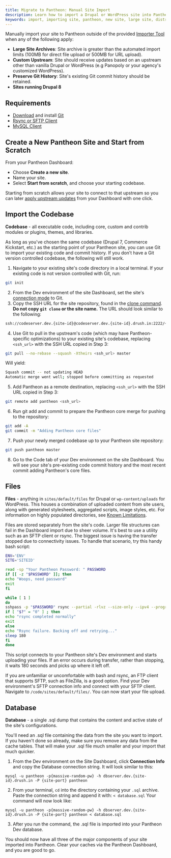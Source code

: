 ```yaml
---
title: Migrate to Pantheon: Manual Site Import
description: Learn how to import a Drupal or WordPress site into Pantheon outside of the Importer Tool.
keywords: import, importing site, pantheon, new site, large site, distro, upstream, git history
---
```


Manually import your site to Pantheon outside of the provided [Importer Tool](/docs/articles/sites/migrate/#plan-the-import) when any of the following apply:

* **Large Site Archives**: Site archive is greater than the automated import limits (100MB for direct file upload or 500MB for URL upload).
* **Custom Upstream**: Site should receive updates based on an upstream other than vanilla Drupal or WordPress (e.g Panopoly or your agency's customized WordPress).
* **Preserve Git History**: Site's existing Git commit history should be retained.
* **Sites running Drupal 8**

## Requirements

* [Download](http://git-scm.com/downloads) and install [Git](/docs/articles/local/starting-with-git/)
* [Rsync or SFTP Client](https://pantheon.io/docs/articles/local/rsync-and-sftp/)
* [MySQL Client](https://pantheon.io/docs/articles/local/accessing-mysql-databases/)

## Create a New Pantheon Site and Start from Scratch

From your Pantheon Dashboard:

* Choose **Create a new site**.
* Name your site.
* Select **Start from scratch**, and choose your starting codebase.

Starting from scratch allows your site to connect to that upstream so you can later [apply upstream updates](/docs/articles/sites/code/applying-upstream-updates/) from your Dashboard with one click.

## Import the Codebase

**Codebase** - all executable code, including core, custom and contrib modules or plugins, themes, and libraries.

As long as you've chosen the same codebase (Drupal 7, Commerce Kickstart, etc.) as the starting point of your Pantheon site, you can use Git to import your existing code and commit history. If you don’t have a Git version controlled codebase, the following will still work.

1. Navigate to your existing site's code directory in a local terminal. If your existing code is not version controlled with Git, run:

 ```bash
 git init
 ```
2. From the Dev environment of the site Dashboard, set the site's [connection mode](/docs/articles/getting-started/#interact-with-your-code) to Git.
3. Copy the SSH URL for the site repository, found in the [clone command](/docs/articles/local/starting-with-git/#step-2-copy-the-git-clone-command). **Do not copy `git clone` or the site name.** The URL should look similar to the following:

 ```bash
 ssh://codeserver.dev.{site-id}@codeserver.dev.{site-id}.drush.in:2222/~/repository.git
 ```

4. Use Git to pull in the upstream's code (which may have Pantheon-specific optimizations) to your existing site's codebase, replacing `<ssh_url>` with the SSH URL copied in Step 3:

 ```bash
 git pull --no-rebase --squash -Xtheirs <ssh_url> master
 ```  

 Will yield:  
 ```bash
 Squash commit -- not updating HEAD  
 Automatic merge went well; stopped before committing as requested
 ```
5. Add Pantheon as a remote destination, replacing `<ssh_url>` with the SSH URL copied in Step 3:

 ```bash
 git remote add pantheon <ssh_url>
 ```

6. Run git add and commit to prepare the Pantheon core merge for pushing to the repository:
 ```bash
 git add -A
 git commit -m "Adding Pantheon core files"
 ```
7. Push your newly merged codebase up to your Pantheon site repository:

 ```bash
 git push pantheon master
 ```

8. Go to the Code tab of your Dev environment on the site Dashboard. You will see your site's pre-existing code commit history and the most recent commit adding Pantheon's core files.

## Files

**Files** - anything in `sites/default/files` for Drupal or `wp-content/uploads` for WordPress. This houses a combination of uploaded content from site users, along with generated stylesheets, aggregated scripts, image styles, etc. For information on highly populated directories, see [Known Limitations](/docs/articles/sites/known-limitations/#highly-populated-directories).

Files are stored separately from the site's code. Larger file structures can fail in the Dashboard import due to sheer volume. It's best to use a utility such as an SFTP client or rsync. The biggest issue is having the transfer stopped due to connectivity issues. To handle that scenario, try this handy bash script:  

```bash
ENV='ENV'
SITE='SITEID'

read -sp "Your Pantheon Password: " PASSWORD
if [[ -z "$PASSWORD" ]]; then
echo "Woops, need password"
exit
fi

while [ 1 ]
do
sshpass -p "$PASSWORD" rsync --partial -rlvz --size-only --ipv4 --progress -e 'ssh -p 2222'  $ENV.$SITE@appserver.$ENV.$SITE.drush.in:files/* --temp-dir=../tmp/  ./files/
if [ "$?" = "0" ] ; then
echo "rsync completed normally"
exit
else
echo "Rsync failure. Backing off and retrying..."
sleep 180
fi
done
```
This script connects to your Pantheon site's Dev environment and starts uploading your files. If an error occurs during transfer, rather than stopping, it waits 180 seconds and picks up where it left off.  

If you are unfamiliar or uncomfortable with bash and rsync, an FTP client that supports SFTP, such as FileZilla, is a good option. Find your Dev environment's SFTP connection info and connect with your SFTP client. Navigate to `/code/sites/default/files/`. You can now start your file upload.  

## Database  

**Database** - a single .sql dump that contains the content and active state of the site's configurations.

You'll need an .sql file containing the data from the site you want to import. If you haven't done so already, make sure you remove any data from the cache tables. That will make your .sql file much smaller and your import that much quicker.


1. From the Dev environment on the Site Dashboard, click **Connection Info** and copy the Database connection string. It will look similar to this:

 ```
 mysql -u pantheon -p{massive-random-pw} -h dbserver.dev.{site-id}.drush.in -P {site-port} pantheon
 ```
2. From your terminal, `cd` into the directory containing your `.sql` archive. Paste the connection string and append it with:
`< database.sql`
Your command will now look like:

 ```
 mysql -u pantheon -p{massive-random-pw} -h dbserver.dev.{site-id}.drush.in -P {site-port} pantheon < database.sql
 ```
3. After you run the command, the .sql file is imported into your Pantheon Dev database.  

You should now have all three of the major components of your site imported into Pantheon. Clear your caches via the Pantheon Dashboard, and you are good to go.

